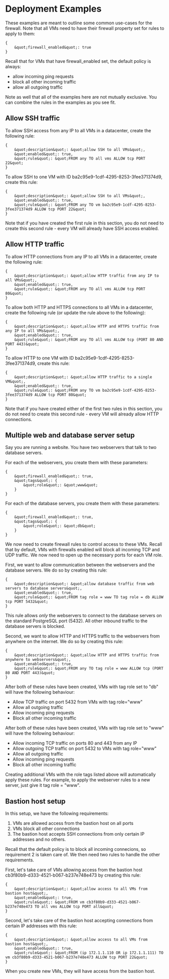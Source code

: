 # Deployment Examples

These examples are meant to outline some common use-cases for the firewall.
Note that all VMs need to have their firewall property set for rules to apply
to them:

    {
        &quot;firewall_enabled&quot;: true
    }
    
Recall that for VMs that have firewall_enabled set, the default policy is
always:

* allow incoming ping requests
* block all other incoming traffic
* allow all outgoing traffic

Note as well that all of the examples here are not mutually exclusive. You can
combine the rules in the examples as you see fit.


## Allow SSH traffic

To allow SSH access from any IP to all VMs in a datacenter, create the
following rule:

    {
        &quot;description&quot;: &quot;allow SSH to all VMs&quot;,
        &quot;enabled&quot;: true,
        &quot;rule&quot;: &quot;FROM any TO all vms ALLOW tcp PORT 22&quot;
    }
    

To allow SSH to one VM with ID ba2c95e9-1cdf-4295-8253-3fee371374d9, create
this rule:

    {
        &quot;description&quot;: &quot;allow SSH to all VMs&quot;,
        &quot;enabled&quot;: true,
        &quot;rule&quot;: &quot;FROM any TO vm ba2c95e9-1cdf-4295-8253-3fee371374d9 ALLOW tcp PORT 22&quot;
    }
    
Note that if you have created the first rule in this section, you do not need
to create this second rule - every VM will already have SSH access enabled.


## Allow HTTP traffic

To allow HTTP connections from any IP to all VMs in a datacenter, create the
following rule:

    {
        &quot;description&quot;: &quot;allow HTTP traffic from any IP to all VMs&quot;,
        &quot;enabled&quot;: true,
        &quot;rule&quot;: &quot;FROM any TO all vms ALLOW tcp PORT 80&quot;
    }
    

To allow both HTTP and HTTPS connections to all VMs in a datacenter, create the
following rule (or update the rule above to the following):

    {
        &quot;description&quot;: &quot;allow HTTP and HTTPS traffic from any IP to all VMs&quot;,
        &quot;enabled&quot;: true,
        &quot;rule&quot;: &quot;FROM any TO all vms ALLOW tcp (PORT 80 AND PORT 443)&quot;
    }
    
To allow HTTP to one VM with ID ba2c95e9-1cdf-4295-8253-3fee371374d9, create
this rule:

    {
        &quot;description&quot;: &quot;allow HTTP traffic to a single VM&quot;,
        &quot;enabled&quot;: true,
        &quot;rule&quot;: &quot;FROM any TO vm ba2c95e9-1cdf-4295-8253-3fee371374d9 ALLOW tcp PORT 80&quot;
    }
    
Note that if you have created either of the first two rules in this section,
you do not need to create this second rule - every VM will already allow
HTTP connections.


## Multiple web and database server setup

Say you are running a website.  You have two webservers that talk to two
database servers.

For each of the webservers, you create them with these parameters:

    {
        &quot;firewall_enabled&quot;: true,
        &quot;tags&quot;: {
            &quot;role&quot;: &quot;www&quot;
        }
    }
    
For each of the database servers, you create them with these parameters:

    {
        &quot;firewall_enabled&quot;: true,
        &quot;tags&quot;: {
            &quot;role&quot;: &quot;db&quot;
        }
    }
    
We now need to create firewall rules to control access to these VMs.  Recall
that by default, VMs with firewalls enabled will block all incoming TCP and
UDP traffic. We now need to open up the necessary ports for each VM role.

First, we want to allow communication between the webservers and the database
servers. We do so by creating this rule:

    {
        &quot;description&quot;: &quot;allow database traffic from web servers to database servers&quot;,
        &quot;enabled&quot;: true,
        &quot;rule&quot;: &quot;FROM tag role = www TO tag role = db ALLOW tcp PORT 5432&quot;
    }
    
This rule allows *only* the webservers to connect to the database servers on
the standard PostgreSQL port (5432). All other inbound traffic to the database
servers is blocked.

Second, we want to allow HTTP and HTTPS traffic to the webservers from anywhere
on the internet. We do so by creating this rule:

    {
        &quot;description&quot;: &quot;allow HTTP and HTTPS traffic from anywhere to webservers&quot;,
        &quot;enabled&quot;: true,
        &quot;rule&quot;: &quot;FROM any TO tag role = www ALLOW tcp (PORT 80 AND PORT 443)&quot;
    }
    
After both of these rules have been created, VMs with tag role set to "db"
will have the following behaviour:

* Allow TCP traffic on port 5432 from VMs with tag role="www"
* Allow all outgoing traffic
* Allow incoming ping requests
* Block all other incoming traffic

After both of these rules have been created, VMs with tag role set to "www"
will have the following behaviour:

* Allow incoming TCP traffic on ports 80 and 443 from any IP
* Allow outgoing TCP traffic on port 5432 to VMs with tag role="www"
* Allow all outgoing traffic
* Allow incoming ping requests
* Block all other incoming traffic

Creating additional VMs with the role tags listed above will automatically
apply these rules. For example, to apply the webserver rules to a new server,
just give it tag role = "www".


## Bastion host setup

In this setup, we have the following requirements:

1. VMs are allowed access from the bastion host on all ports
2. VMs block all other connections
3. The bastion host accepts SSH connections from only certain IP addresses and
   no others.

Recall that the default policy is to block all incoming connecions, so
requirement 2 is taken care of. We then need two rules to handle the other
requirements.

First, let's take care of VMs allowing access from the bastion host
cb3f80b9-d333-4521-b067-b237e748e473 by creating this rule:

    {
        &quot;description&quot;: &quot;allow access to all VMs from bastion host&quot;,
        &quot;enabled&quot;: true,
        &quot;rule&quot;: &quot;FROM vm cb3f80b9-d333-4521-b067-b237e748e473 TO all vms ALLOW tcp PORT all&quot;
    }
    
Second, let's take care of the bastion host accepting connections from certain
IP addresses with this rule:

    {
        &quot;description&quot;: &quot;allow access to all VMs from bastion host&quot;,
        &quot;enabled&quot;: true,
        &quot;rule&quot;: &quot;FROM (ip 172.1.1.110 OR ip 172.1.1.111) TO vm cb3f80b9-d333-4521-b067-b237e748e473 ALLOW tcp PORT 22&quot;
    }
    
When you create new VMs, they will have access from the bastion host.
